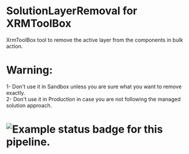 # SolutionLayerRemoval for XRMToolBox
XrmToolBox tool to remove the active layer from the components in bulk action.

# Warning:<br>
  1- Don't use it in Sandbox unless you are sure what you want to remove exactly.<br>
  2- Don't use it in Production in case you are not following the managed solution approach.
<br>

# <img class="status-badge-image" src="https://dev.azure.com/aboodhamwi/SolutionLayerRemoval/_apis/build/status/SolutionLayerRemoval-.NET%20Desktop-CI" alt="Example status badge for this pipeline.">
